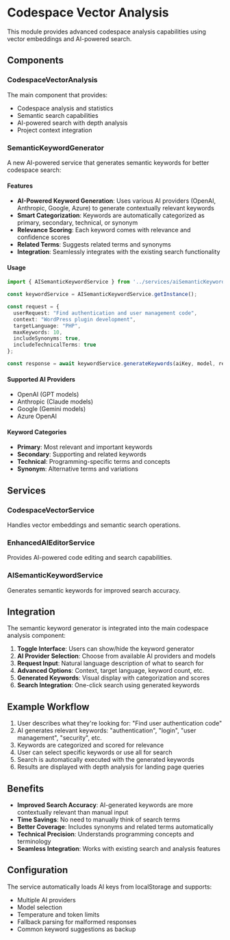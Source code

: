 # Codespace Vector Analysis

This module provides advanced codespace analysis capabilities using vector embeddings and AI-powered search.

## Components

### CodespaceVectorAnalysis
The main component that provides:
- Codespace analysis and statistics
- Semantic search capabilities
- AI-powered search with depth analysis
- Project context integration

### SemanticKeywordGenerator
A new AI-powered service that generates semantic keywords for better codespace search:

#### Features
- **AI-Powered Keyword Generation**: Uses various AI providers (OpenAI, Anthropic, Google, Azure) to generate contextually relevant keywords
- **Smart Categorization**: Keywords are automatically categorized as primary, secondary, technical, or synonym
- **Relevance Scoring**: Each keyword comes with relevance and confidence scores
- **Related Terms**: Suggests related terms and synonyms
- **Integration**: Seamlessly integrates with the existing search functionality

#### Usage
```typescript
import { AISemanticKeywordService } from '../services/aiSemanticKeywordService';

const keywordService = AISemanticKeywordService.getInstance();

const request = {
  userRequest: "Find authentication and user management code",
  context: "WordPress plugin development",
  targetLanguage: "PHP",
  maxKeywords: 10,
  includeSynonyms: true,
  includeTechnicalTerms: true
};

const response = await keywordService.generateKeywords(aiKey, model, request);
```

#### Supported AI Providers
- OpenAI (GPT models)
- Anthropic (Claude models)
- Google (Gemini models)
- Azure OpenAI

#### Keyword Categories
- **Primary**: Most relevant and important keywords
- **Secondary**: Supporting and related keywords
- **Technical**: Programming-specific terms and concepts
- **Synonym**: Alternative terms and variations



## Services

### CodespaceVectorService
Handles vector embeddings and semantic search operations.

### EnhancedAIEditorService
Provides AI-powered code editing and search capabilities.

### AISemanticKeywordService
Generates semantic keywords for improved search accuracy.

## Integration

The semantic keyword generator is integrated into the main codespace analysis component:

1. **Toggle Interface**: Users can show/hide the keyword generator
2. **AI Provider Selection**: Choose from available AI providers and models
3. **Request Input**: Natural language description of what to search for
4. **Advanced Options**: Context, target language, keyword count, etc.
5. **Generated Keywords**: Visual display with categorization and scores
6. **Search Integration**: One-click search using generated keywords

## Example Workflow

1. User describes what they're looking for: "Find user authentication code"
2. AI generates relevant keywords: "authentication", "login", "user management", "security", etc.
3. Keywords are categorized and scored for relevance
4. User can select specific keywords or use all for search
5. Search is automatically executed with the generated keywords
6. Results are displayed with depth analysis for landing page queries

## Benefits

- **Improved Search Accuracy**: AI-generated keywords are more contextually relevant than manual input
- **Time Savings**: No need to manually think of search terms
- **Better Coverage**: Includes synonyms and related terms automatically
- **Technical Precision**: Understands programming concepts and terminology
- **Seamless Integration**: Works with existing search and analysis features

## Configuration

The service automatically loads AI keys from localStorage and supports:
- Multiple AI providers
- Model selection
- Temperature and token limits
- Fallback parsing for malformed responses
- Common keyword suggestions as backup
